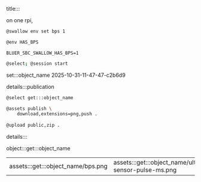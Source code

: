 title:::

on one rpi,

```bash
@swallow env set bps 1
```

```bash
@env HAS_BPS
```

```text
BLUER_SBC_SWALLOW_HAS_BPS=1
```

```bash
@select; @session start
```

set:::object_name 2025-10-31-11-47-47-c2b6d9

details:::publication

```bash
@select get:::object_name

@assets publish \
    download,extensions=png,push .
    
@upload public,zip .
```
details:::

object:::get:::object_name

| | | |
|-|-|-|
| assets:::get:::object_name/bps.png | assets:::get:::object_name/ultrasonic-sensor-pulse-ms.png | assets:::get:::object_name/ultrasonic-sensor-state.png |